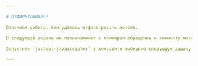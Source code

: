 ```yaml
---

# ОТФИЛЬТРОВАНО!

Отличная работа, вам удалось отфильтровать массив.

В следующей задаче мы познакомимся с примером обращения к элементу массива.

Запустите `jschool-javascripter` в консоли и выберите следующую задачу.

---
```

